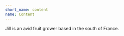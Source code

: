 ```yaml
---
short_name: content
name: Content
---
```

Jill is an avid fruit grower based in the south of France.